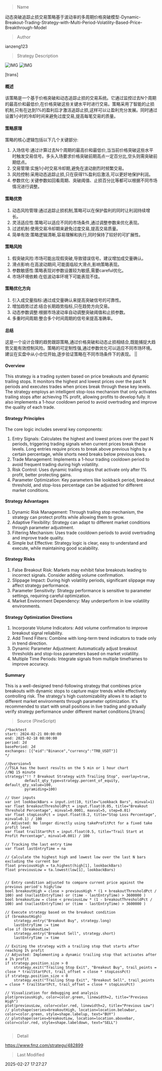 
> Name

动态突破追踪止损交易策略基于波动率的多周期价格突破模型-Dynamic-Breakout-Trading-Strategy-with-Multi-Period-Volatility-Based-Price-Breakthrough-Model

> Author

ianzeng123

> Strategy Description

![IMG](https://www.fmz.com/upload/asset/2d8124efb8707fe52ef0e.png)
![IMG](https://www.fmz.com/upload/asset/2d7cd0089f2cac54d5817.png)

[trans]
#### 概述
该策略是一个基于价格突破和动态追踪止损的交易系统。它通过监控过去N个周期的最高价和最低价,在价格突破这些关键水平时进行交易。策略采用了智能的止损机制,只有在达到1%的盈利后才激活追踪止损,这样可以让盈利充分发展。同时通过设置1小时的冷却时间来避免过度交易,提高每笔交易的质量。

#### 策略原理
策略的核心逻辑包括以下几个关键部分:
1. 入场信号:通过计算过去N个周期的最高价和最低价,当当前价格突破这些水平时触发交易信号。多头入场要求价格突破前期高点一定百分比,空头则需突破前期低点。
2. 交易管理:实施1小时交易冷却期,避免在波动剧烈时频繁交易。
3. 风险控制:采用动态追踪止损,只在获得1%盈利后激活,可以更好地保护利润。
4. 参数优化:关键参数如回看周期、突破阈值、止损百分比等都可以根据不同市场情况进行调整。

#### 策略优势
1. 动态风险管理:通过追踪止损机制,策略可以在保护盈利的同时让利润持续增长。
2. 灵活适应性:策略可以适应不同的市场条件,通过调整参数来优化表现。
3. 过滤机制:使用交易冷却期来避免过度交易,提高交易质量。
4. 简单有效:策略逻辑清晰,容易理解和执行,同时保持了较好的可扩展性。

#### 策略风险
1. 假突破风险:市场可能出现假突破,导致错误信号。建议增加成交量确认。
2. 滑点影响:在高波动期间,可能面临较大滑点,影响策略表现。
3. 参数敏感性:策略表现对参数设置较为敏感,需要careful优化。
4. 市场环境依赖:在低波动率环境下可能表现不佳。

#### 策略优化方向
1. 引入成交量指标:通过成交量确认来提高突破信号的可靠性。
2. 增加趋势过滤:结合长期趋势指标,只在趋势方向交易。
3. 动态参数调整:根据市场波动率自动调整突破阈值和止损参数。
4. 多重时间周期:整合多个时间周期的信号来提高准确率。

#### 总结
这是一个设计合理的趋势跟踪策略,通过价格突破和动态止损相结合,既能捕捉大趋势又能有效控制风险。策略的可定制性强,通过参数优化可以适应不同市场环境。建议在实盘中从小仓位开始,逐步验证策略在不同市场条件下的表现。 || 

#### Overview
This strategy is a trading system based on price breakouts and dynamic trailing stops. It monitors the highest and lowest prices over the past N periods and executes trades when prices break through these key levels. The strategy employs an intelligent stop-loss mechanism that only activates trailing stops after achieving 1% profit, allowing profits to develop fully. It also implements a 1-hour cooldown period to avoid overtrading and improve the quality of each trade.

#### Strategy Principles
The core logic includes several key components:
1. Entry Signals: Calculates the highest and lowest prices over the past N periods, triggering trading signals when current prices break these levels. Long entries require prices to break above previous highs by a certain percentage, while shorts need breaks below previous lows.
2. Trade Management: Implements a 1-hour trading cooldown period to avoid frequent trading during high volatility.
3. Risk Control: Uses dynamic trailing stops that activate only after 1% profit, better protecting gains.
4. Parameter Optimization: Key parameters like lookback period, breakout threshold, and stop-loss percentage can be adjusted for different market conditions.

#### Strategy Advantages
1. Dynamic Risk Management: Through trailing stop mechanism, the strategy can protect profits while allowing them to grow.
2. Adaptive Flexibility: Strategy can adapt to different market conditions through parameter adjustment.
3. Filtering Mechanism: Uses trade cooldown periods to avoid overtrading and improve trade quality.
4. Simple but Effective: Strategy logic is clear, easy to understand and execute, while maintaining good scalability.

#### Strategy Risks
1. False Breakout Risk: Markets may exhibit false breakouts leading to incorrect signals. Consider adding volume confirmation.
2. Slippage Impact: During high volatility periods, significant slippage may affect strategy performance.
3. Parameter Sensitivity: Strategy performance is sensitive to parameter settings, requiring careful optimization.
4. Market Environment Dependency: May underperform in low volatility environments.

#### Strategy Optimization Directions
1. Incorporate Volume Indicators: Add volume confirmation to improve breakout signal reliability.
2. Add Trend Filters: Combine with long-term trend indicators to trade only in trend direction.
3. Dynamic Parameter Adjustment: Automatically adjust breakout thresholds and stop-loss parameters based on market volatility.
4. Multiple Time Periods: Integrate signals from multiple timeframes to improve accuracy.

#### Summary
This is a well-designed trend-following strategy that combines price breakouts with dynamic stops to capture major trends while effectively controlling risk. The strategy's high customizability allows it to adapt to different market environments through parameter optimization. It's recommended to start with small positions in live trading and gradually verify strategy performance under different market conditions.[/trans]



> Source (PineScript)

``` pinescript
/*backtest
start: 2024-02-21 00:00:00
end: 2025-02-18 08:00:00
period: 2d
basePeriod: 2d
exchanges: [{"eid":"Binance","currency":"TRB_USDT"}]
*/

//@version=5
//TSLA has the buest results on the 5 min or 1 hour chart
//NQ 15 minute
strategy("!! ? Breakout Strategy with Trailing Stop", overlay=true, 
         default_qty_type=strategy.percent_of_equity, default_qty_value=100, 
         pyramiding=100)

// User inputs
var int lookbackBars = input.int(10, title="Lookback Bars", minval=1)
var float breakoutThresholdPct = input.float(0.05, title="Breakout Threshold Percentage", minval=0.0001, maxval=5, step=0.01)
var float stopLossPct = input.float(0.2, title="Stop Loss Percentage", minval=0.1) / 100
// Adjusted: No longer directly using takeProfitPct for a fixed take profit level
var float trailStartPct = input.float(0.5, title="Trail Start at Profit Percentage", minval=0.001) / 100

// Tracking the last entry time
var float lastEntryTime = na

// Calculate the highest high and lowest low over the last N bars excluding the current bar
float previousHigh = ta.highest(high[1], lookbackBars)
float previousLow = ta.lowest(low[1], lookbackBars)


// Entry condition adjusted to compare current price against the previous period's high/low
bool breakoutHigh = close > previousHigh * (1 + breakoutThresholdPct / 100) and (na(lastEntryTime) or (time - lastEntryTime) > 3600000 )
bool breakoutLow = close < previousLow * (1 - breakoutThresholdPct / 100) and (na(lastEntryTime) or (time - lastEntryTime) > 3600000 )

// Execute strategy based on the breakout condition
if (breakoutHigh)
    strategy.entry("Breakout Buy", strategy.long)
    lastEntryTime := time
else if (breakoutLow)
    strategy.entry("Breakout Sell", strategy.short)
    lastEntryTime := time

// Exiting the strategy with a trailing stop that starts after reaching 1% profit
// Adjusted: Implementing a dynamic trailing stop that activates after a 1% profit
if strategy.position_size > 0 
    strategy.exit("Trailing Stop Exit", "Breakout Buy", trail_points = close * trailStartPct, trail_offset = close * stopLossPct)
if strategy.position_size < 0 
    strategy.exit("Trailing Stop Exit", "Breakout Sell", trail_points = close * trailStartPct, trail_offset = close * stopLossPct)

// Visualization for debugging and analysis
plot(previousHigh, color=color.green, linewidth=2, title="Previous High")
plot(previousLow, color=color.red, linewidth=2, title="Previous Low")
// plotshape(series=breakoutHigh, location=location.belowbar, color=color.green, style=shape.labelup, text="BUY")
// plotshape(series=breakoutLow, location=location.abovebar, color=color.red, style=shape.labeldown, text="SELL")


```

> Detail

https://www.fmz.com/strategy/482899

> Last Modified

2025-02-27 17:27:27
